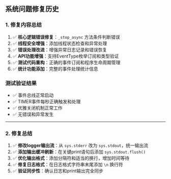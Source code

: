 ## 系统问题修复历史

### 1. 修复内容总结

1. ✅ **核心逻辑错误修复**：`_stop_async` 方法条件判断错误
2. ✅ **线程安全增强**：添加线程状态检查和异常处理
3. ✅ **错误处理改进**：增强异常日志记录和错误恢复
4. ✅ **API功能增强**：支持EventType枚举订阅和类型验证
5. ✅ **测试代码重构**：正确的事件订阅和程序生命周期管理
6. ✅ **统计功能添加**：完整的事件处理统计信息

### 测试验证结果

- ✅ 事件总线正常启动
- ✅ TIMER事件每秒正确触发和处理
- ✅ 优雅关闭机制正常工作
- ✅ 无错误和异常发生

---

### 2. 修复总结

1. ✅ **修改logger输出流**：从 `sys.stderr` 改为 `sys.stdout`，统一输出流
2. ✅ **添加输出缓冲刷新**：在关键print语句后添加 `sys.stdout.flush()`
3. ✅ **优化输出格式**：添加分隔符和适当的换行，增加时间等待
4. ✅ **修复日志格式**：在日志格式字符串末尾添加 `\n` 换行符
5. ✅ **验证同步性**：确认日志和print输出完全同步
